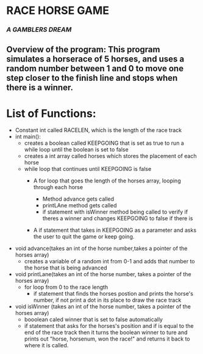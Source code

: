 # RACE HORSE GAME
### *A GAMBLERS DREAM*

## Overview of the program: This program simulates a horserace of 5 horses, and uses a random number between 1 and 0 to move one step closer to the finish line and stops when there is a winner.

#  List of Functions:
* Constant int called RACELEN, which is the length of the race track
* int main():
	* creates a boolean called KEEPGOING that is set as true to run a while loop until the boolean is set to false
	* creates a int array called horses which stores the placement of each horse
	* while loop that continues until KEEPGOING is false
		* A for loop that goes the length of the horses array, looping through each horse
			* Method advance gets called
			* printLAne method gets called
			* if statement with isWinner method being called to verify if theres a winner and changes KEEPGOING to false if there is

		* A if statement that takes in KEEPGOING as a parameter and asks the user to quit the game or keep going.
* void advance(takes an int of the horse number,takes a pointer of the horses array)
	* creates a variable of a random int from 0-1 and adds that number to the horse that is being advanced
* void printLane(takes an int of the horse number, takes a pointer of the horses array)
	* for loop from  0 to the race length
		* if statement that finds the horses postion and prints the horse's number, if not print a dot in its place to draw the race track
* void isWinner (takes an int of the horse number, takes a pointer of the horses array)
	* booolean caled winner that is set to false automatically
	* if statement that asks for the horses's position and if is equal to the end of the race track then it turns the boolean winner to ture and prints out "horse, horsenum, won the race!" and returns it back to where it is called.

